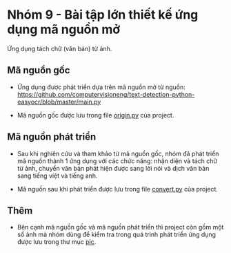 
# Nhóm 9 - Bài tập lớn thiết kế ứng dụng mã nguồn mở

Ứng dụng tách chữ (văn bản) từ ảnh.

## Mã nguồn gốc

- Ứng dụng được phát triển dựa trên mã nguồn mở từ nguồn: https://github.com/computervisioneng/text-detection-python-easyocr/blob/master/main.py

- Mã nguồn gốc được lưu trong file [origin.py](https://github.com/KhanhPham1902/Nhom9/blob/master/code/origin.py) của project.

## Mã nguồn phát triển

- Sau khi nghiên cứu và tham khảo từ mã nguồn gốc, nhóm đã phát triển mã nguồn thành 1 ứng dụng với các chức năng: nhận diện và tách chữ từ ảnh, chuyển văn bản phát hiện được sang lời nói và dịch văn bản sang tiếng việt và tiếng anh.

- Mã nguồn sau khi phát triển được lưu trong file [convert.py](https://github.com/KhanhPham1902/Nhom9/blob/master/code/convert.py) của project.

## Thêm

- Bên cạnh mã nguồn gốc và mã nguồn phát triển thì project còn gồm một số ảnh mà nhóm dùng để kiểm tra trong quá trình phát triển ứng dụng được lưu trong thư mục [pic](https://github.com/KhanhPham1902/Nhom9/tree/master/pic).
